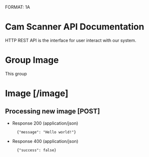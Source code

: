 FORMAT: 1A

# Cam Scanner API Documentation

HTTP REST API is the interface for user interact with our system.

# Group Image

This group

# Image [/image]

## Processing new image [POST]

+ Response 200 (application/json)

        {"message": "Hello world!"}

+ Response 400 (application/json)

        {"success": false}
